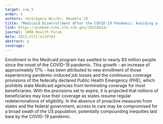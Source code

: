 ```yaml
---
target: com_5
order: 5
authors: <b>Schpero WL</b>, Ndumele CD
title: "Medicaid Disenrollment After the COVID-19 Pandemic: Avoiding a New Crisis"
link: https://pubmed.ncbi.nlm.nih.gov/36218824/
journal: JAMA Health Forum
meta: 2022;3(2):e214743
abstract: y
coverage:
---
```

Enrollment in the Medicaid program has swelled to nearly 83 million people since the onset of the COVID-19 pandemic. This growth - an increase of approximately 17% - has been attributed to new enrollment of those experiencing pandemic-induced job losses and the continuous coverage provisions of the federally declared Public Health Emergency (PHE), which prohibits state Medicaid agencies from terminating coverage for most beneficiaries. With the provisions set to expire, it is projected that millions of beneficiaries may lose their coverage as states resume regular redeterminations of eligibility. In the absence of proactive measures from states and the federal government, access to care may be compromised for a broad swath of the US population, potentially compounding inequities laid bare by the COVID-19 pandemic.